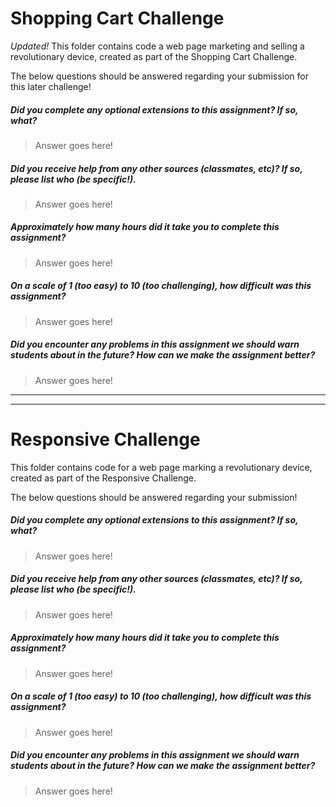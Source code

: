 # Shopping Cart Challenge
*Updated!* This folder contains code a web page marketing and selling a revolutionary device, created as part of the Shopping Cart Challenge.

The below questions should be answered regarding your submission for this later challenge!

##### Did you complete any optional extensions to this assignment? If so, what? #####
> Answer goes here!


##### Did you receive help from any other sources (classmates, etc)? If so, please list who (be specific!). #####
> Answer goes here!


##### Approximately how many hours did it take you to complete this assignment? #####
> Answer goes here!


##### On a scale of 1 (too easy) to 10 (too challenging), how difficult was this assignment? #####
> Answer goes here!


##### Did you encounter any problems in this assignment we should warn students about in the future? How can we make the assignment better? #####
> Answer goes here!


-------------------------------------------------
-------------------------------------------------



# Responsive Challenge

This folder contains code for a web page marking a revolutionary device, created as part of the Responsive Challenge.

The below questions should be answered regarding your submission!

##### Did you complete any optional extensions to this assignment? If so, what? #####
> Answer goes here!


##### Did you receive help from any other sources (classmates, etc)? If so, please list who (be specific!). #####
> Answer goes here!


##### Approximately how many hours did it take you to complete this assignment? #####
> Answer goes here!


##### On a scale of 1 (too easy) to 10 (too challenging), how difficult was this assignment? #####
> Answer goes here!


##### Did you encounter any problems in this assignment we should warn students about in the future? How can we make the assignment better? #####
> Answer goes here!
